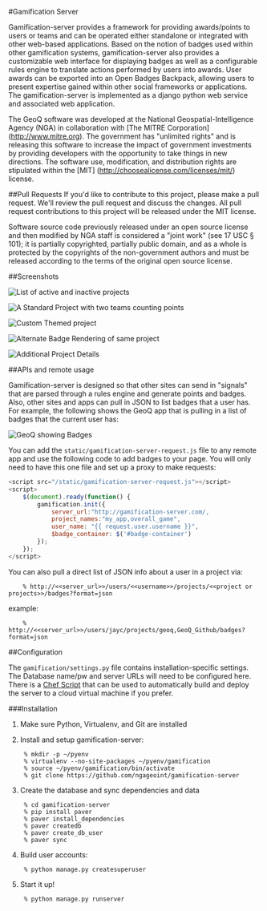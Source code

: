 #Gamification Server

Gamification-server provides a framework for providing awards/points to users or teams and can be operated either standalone or integrated with other web-based applications. Based on the notion of badges used within other gamification systems, gamification-server also provides a customizable web interface for displaying badges as well as a configurable rules engine to translate actions performed by users into awards. User awards can be exported into an Open Badges Backpack, allowing users to present expertise gained within other social frameworks or applications. The gamification-server is implemented as a django python web service and associated web application.

The GeoQ software was developed at the National Geospatial-Intelligence Agency (NGA) in collaboration with [The MITRE Corporation] (http://www.mitre.org).  The government has "unlimited rights" and is releasing this software to increase the impact of government investments by providing developers with the opportunity to take things in new directions. The software use, modification, and distribution rights are stipulated within the [MIT] (http://choosealicense.com/licenses/mit/) license.  


##Pull Requests
If you'd like to contribute to this project, please make a pull request. We'll review the pull request and discuss the changes. All pull request contributions to this project will be released under the MIT license.  

Software source code previously released under an open source license and then modified by NGA staff is considered a "joint work" (see 17 USC § 101); it is partially copyrighted, partially public domain, and as a whole is protected by the copyrights of the non-government authors and must be released according to the terms of the original open source license.

##Screenshots

![List of active and inactive projects](https://cloud.githubusercontent.com/assets/147580/4509340/ad46fc92-4b1e-11e4-860c-8e6f4aa3faab.png)

![A Standard Project with two teams counting points](https://cloud.githubusercontent.com/assets/147580/4508998/d1df7902-4b1a-11e4-96eb-8ccfdafebd79.png)

![Custom Themed project](https://cloud.githubusercontent.com/assets/147580/4509000/d1e819fe-4b1a-11e4-991b-83a9757f6f5c.png)

![Alternate Badge Rendering of same project](https://cloud.githubusercontent.com/assets/147580/4509025/1384017a-4b1b-11e4-87fc-89108ca42cee.png)

![Additional Project Details](https://cloud.githubusercontent.com/assets/147580/4509025/1384017a-4b1b-11e4-87fc-89108ca42cee.png)


##APIs and remote usage

Gamification-server is designed so that other sites can send in "signals" that are parsed through a rules engine and generate points and badges.  Also, other sites and apps can pull in JSON to list badges that a user has. For example, the following shows the GeoQ app that is pulling in a list of badges that the current user has:

![GeoQ showing Badges](https://cloud.githubusercontent.com/assets/147580/4509025/1384017a-4b1b-11e4-87fc-89108ca42cee.png)

You can add the ``static/gamification-server-request.js`` file to any remote app and use the following code to add badges to your page. You will only need to have this one file and set up a proxy to make requests:

```javascript
<script src="/static/gamification-server-request.js"></script>
<script>
    $(document).ready(function() {
        gamification.init({
            server_url:"http://gamification-server.com/,
            project_names:"my_app,overall_game",
            user_name: "{{ request.user.username }}",
            $badge_container: $('#badge-container')
        });
    });
</script>
```

You can also pull a direct list of JSON info about a user in a project via:

        % http://<<server_url>>/users/<<username>>/projects/<<project or projects>>/badges?format=json

example:

        % http://<<server_url>>/users/jayc/projects/geoq,GeoQ_Github/badges?format=json


##Configuration

The ``gamification/settings.py`` file contains installation-specific settings. The Database name/pw and server URLs will need to be configured here.  There is a [Chef Script](https://github.com/jaycrossler/django-gamification-chef-installer) that can be used to automatically build and deploy the server to a cloud virtual machine if you prefer.


###Installation

1. Make sure Python, Virtualenv, and Git are installed

2. Install and setup gamification-server:

        % mkdir -p ~/pyenv
        % virtualenv --no-site-packages ~/pyenv/gamification
        % source ~/pyenv/gamification/bin/activate
        % git clone https://github.com/ngageoint/gamification-server

3. Create the database and sync dependencies and data

        % cd gamification-server
        % pip install paver
        % paver install_dependencies
        % paver createdb
        % paver create_db_user
        % paver sync

4. Build user accounts:

        % python manage.py createsuperuser

9. Start it up!

        % python manage.py runserver

